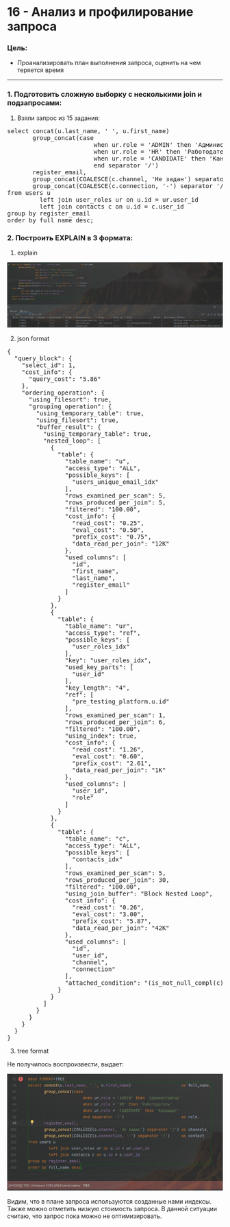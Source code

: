 # 16 - Анализ и профилирование запроса

### Цель:

- Проанализировать план выполнения запроса, оценить на чем теряется время

***

### 1. Подготовить сложную выборку с несколькими join и подзапросами:

1. Взяли запрос из 15 задания:

<pre>
select concat(u.last_name, ' ', u.first_name)                      as full_name,
       group_concat(case
                        when ur.role = 'ADMIN' then 'Администратор'
                        when ur.role = 'HR' then 'Работодатель'
                        when ur.role = 'CANDIDATE' then 'Кандидат'
                        end separator '/')                         as role,
       register_email,
       group_concat(COALESCE(c.channel, 'Не задан') separator '/') as channels,
       group_concat(COALESCE(c.connection, '-') separator '/')     as contact
from users u
         left join user_roles ur on u.id = ur.user_id
         left join contacts c on u.id = c.user_id
group by register_email
order by full_name desc;
</pre>

### 2. Построить EXPLAIN в 3 формата:

1. explain

![img.png](img.png)

2. json format

<pre>
{
  "query_block": {
    "select_id": 1,
    "cost_info": {
      "query_cost": "5.86"
    },
    "ordering_operation": {
      "using_filesort": true,
      "grouping_operation": {
        "using_temporary_table": true,
        "using_filesort": true,
        "buffer_result": {
          "using_temporary_table": true,
          "nested_loop": [
            {
              "table": {
                "table_name": "u",
                "access_type": "ALL",
                "possible_keys": [
                  "users_unique_email_idx"
                ],
                "rows_examined_per_scan": 5,
                "rows_produced_per_join": 5,
                "filtered": "100.00",
                "cost_info": {
                  "read_cost": "0.25",
                  "eval_cost": "0.50",
                  "prefix_cost": "0.75",
                  "data_read_per_join": "12K"
                },
                "used_columns": [
                  "id",
                  "first_name",
                  "last_name",
                  "register_email"
                ]
              }
            },
            {
              "table": {
                "table_name": "ur",
                "access_type": "ref",
                "possible_keys": [
                  "user_roles_idx"
                ],
                "key": "user_roles_idx",
                "used_key_parts": [
                  "user_id"
                ],
                "key_length": "4",
                "ref": [
                  "pre_testing_platform.u.id"
                ],
                "rows_examined_per_scan": 1,
                "rows_produced_per_join": 6,
                "filtered": "100.00",
                "using_index": true,
                "cost_info": {
                  "read_cost": "1.26",
                  "eval_cost": "0.60",
                  "prefix_cost": "2.61",
                  "data_read_per_join": "1K"
                },
                "used_columns": [
                  "user_id",
                  "role"
                ]
              }
            },
            {
              "table": {
                "table_name": "c",
                "access_type": "ALL",
                "possible_keys": [
                  "contacts_idx"
                ],
                "rows_examined_per_scan": 5,
                "rows_produced_per_join": 30,
                "filtered": "100.00",
                "using_join_buffer": "Block Nested Loop",
                "cost_info": {
                  "read_cost": "0.26",
                  "eval_cost": "3.00",
                  "prefix_cost": "5.87",
                  "data_read_per_join": "42K"
                },
                "used_columns": [
                  "id",
                  "user_id",
                  "channel",
                  "connection"
                ],
                "attached_condition": "<if>(is_not_null_compl(c), (`pre_testing_platform`.`c`.`user_id` = `pre_testing_platform`.`u`.`id`), true)"
              }
            }
          ]
        }
      }
    }
  }
}
</pre>

3. tree format

Не получилось воспроизвести, выдает:

![img_1.png](img_1.png)

Видим, что в плане запроса используются созданные нами индексы. Также можно отметить низкую стоимость запроса. В данной
ситуации считаю, что запрос пока можно не оптимизировать.
